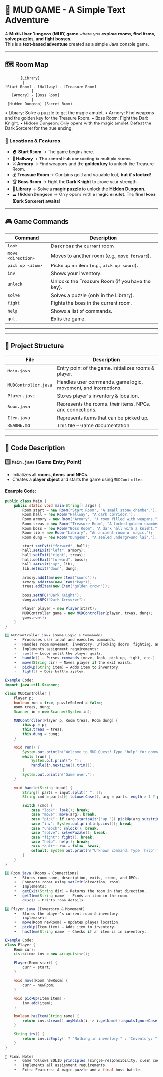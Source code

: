 # 🏰 MUD GAME - A Simple Text Adventure

A **Multi-User Dungeon (MUD) game** where you **explore rooms, find items, solve puzzles, and fight bosses**.  
This is a **text-based adventure** created as a simple Java console game.

---

## 🗺️ **Room Map**
           [Library]     
	        |  
    [Start Room] - [Hallway] - [Treasure Room]
                |
       [Armory] - [Boss Room]
                |
     [Hidden Dungeon] (Secret Room)

  •	Library: Solve a puzzle to get the magic amulet.
	•	Armory: Find weapons and the golden key for the Treasure Room.
	•	Boss Room: Fight the Dark Knight.
	•	Hidden Dungeon: Only opens with the magic amulet. Defeat the Dark Sorcerer for the true ending.


  ### **📌 Locations & Features**
- 🏠 **Start Room** → The game begins here.  
- 🏰 **Hallway** → The central hub connecting to multiple rooms.  
- ⚔️ **Armory** → Find weapons and the **golden key** to unlock the Treasure Room.  
- 💰 **Treasure Room** → Contains gold and valuable loot, **but it's locked**!  
- 🏆 **Boss Room** → Fight the **Dark Knight** to prove your strength.  
- 📖 **Library** → Solve a **magic puzzle** to unlock the **Hidden Dungeon**.  
- 🕳️ **Hidden Dungeon** → Only opens with a **magic amulet**. The **final boss (Dark Sorcerer) awaits**!  

---

## 🎮 **Game Commands**
| Command | Description |
|---------|------------|
| `look` | Describes the current room. |
| `move <direction>` | Moves to another room (e.g., `move forward`). |
| `pick up <item>` | Picks up an item (e.g., `pick up sword`). |
| `inv` | Shows your inventory. |
| `unlock` | Unlocks the Treasure Room (if you have the key). |
| `solve` | Solves a puzzle (only in the Library). |
| `fight` | Fights the boss in the current room. |
| `help` | Shows a list of commands. |
| `quit` | Exits the game. |

---
---

## **📂 Project Structure**
| File | Description |
|------|------------|
| `Main.java` | Entry point of the game. Initializes rooms & player. |
| `MUDController.java` | Handles user commands, game logic, movement, and interactions. |
| `Player.java` | Stores player's inventory & location. |
| `Room.java` | Represents the rooms, their items, NPCs, and connections. |
| `Item.java` | Represents items that can be picked up. |
| `README.md` | This file – Game documentation. |

---

## **📝 Code Description**
### **1️⃣ `Main.java` (Game Entry Point)**
- Initializes all **rooms, items, and NPCs**.
- Creates a **player object** and starts the game using `MUDController`.

#### **Example Code:**
```java
public class Main {
    public static void main(String[] args) {
        Room start = new Room("Start Room", "A small stone chamber.");
        Room hall = new Room("Hallway", "A dark corridor.");
        Room armory = new Room("Armory", "A room filled with weapons.");
        Room treas = new Room("Treasure Room", "A locked golden chamber.");
        Room boss = new Room("Boss Room", "A dark hall with a knight.");
        Room lib = new Room("Library", "An ancient room of magic.");
        Room dung = new Room("Dungeon", "A sealed underground lair.");

        start.setExit("forward", hall);
        hall.setExit("left", armory);
        hall.setExit("right", treas);
        hall.setExit("forward", boss);
        hall.setExit("up", lib);
        lib.setExit("down", dung);

        armory.addItem(new Item("sword"));
        armory.addItem(new Item("key"));
        treas.addItem(new Item("golden crown"));

        boss.setNPC("Dark Knight");
        dung.setNPC("Dark Sorcerer");

        Player player = new Player(start);
        MUDController game = new MUDController(player, treas, dung);
        game.run();
    }
}

2️⃣ MUDController.java (Game Logic & Commands)
	•	Processes user input and executes commands.
	•	Handles room movement, inventory, unlocking doors, fighting, and puzzles.
	•	Implements assignment requirements:
	•	run() – Loops until the player quits.
	•	handle() – Parses commands (move, look, pick up, fight, etc.).
	•	move(String dir) – Moves player if the exit exists.
	•	pickUp(String item) – Adds item to inventory.
	•	fight() – Boss battle system.

Example Code:
import java.util.Scanner;

class MUDController {
    Player p;
    boolean run = true, puzzleSolved = false;
    Room treas, dung;
    Scanner in = new Scanner(System.in);

    MUDController(Player p, Room treas, Room dung) {
        this.p = p;
        this.treas = treas;
        this.dung = dung;
    }

    void run() {
        System.out.println("Welcome to MUD Quest! Type 'help' for commands.");
        while (run) {
            System.out.print("> ");
            handle(in.nextLine().trim());
        }
        System.out.println("Game over.");
    }

    void handle(String input) {
        String[] parts = input.split(" ", 2);
        String cmd = parts[0].toLowerCase(), arg = parts.length > 1 ? parts[1] : "";

        switch (cmd) {
            case "look": look(); break;
            case "move": move(arg); break;
            case "pick": if (arg.startsWith("up ")) pickUp(arg.substring(3)); break;
            case "inv": System.out.println(p.inv()); break;
            case "unlock": unlock(); break;
            case "solve": solvePuzzle(); break;
            case "fight": fight(); break;
            case "help": help(); break;
            case "quit": run = false; break;
            default: System.out.println("Unknown command. Type 'help'.");
        }
    }
}

3️⃣ Room.java (Rooms & Connections)
	•	Stores room name, description, exits, items, and NPCs.
	•	Connects rooms using setExit(direction, room).
	•	Implements:
	•	getExit(String dir) – Returns the room in that direction.
	•	getItem(String name) – Finds an item in the room.
	•	desc() – Prints room details.

4️⃣ Player.java (Inventory & Movement)
	•	Stores the player’s current room & inventory.
	•	Implements:
	•	move(Room newRoom) – Updates player location.
	•	pickUp(Item item) – Adds item to inventory.
	•	hasItem(String name) – Checks if an item is in inventory.

Example Code:
class Player {
    Room curr;
    List<Item> inv = new ArrayList<>();

    Player(Room start) {
        curr = start;
    }

    void move(Room newRoom) {
        curr = newRoom;
    }

    void pickUp(Item item) {
        inv.add(item);
    }

    boolean hasItem(String name) {
        return inv.stream().anyMatch(i -> i.getName().equalsIgnoreCase(name));
    }

    String inv() {
        return inv.isEmpty() ? "Nothing in inventory." : "Inventory: " + inv.stream().map(Item::getName).reduce("", (a, b) -> a + " " + b);
    }
}

📢 Final Notes
	•	Game follows SOLID principles (single-responsibility, clean code).
	•	Implements all assignment requirements.
	•	Extra Features: A magic puzzle and a final boss battle.

